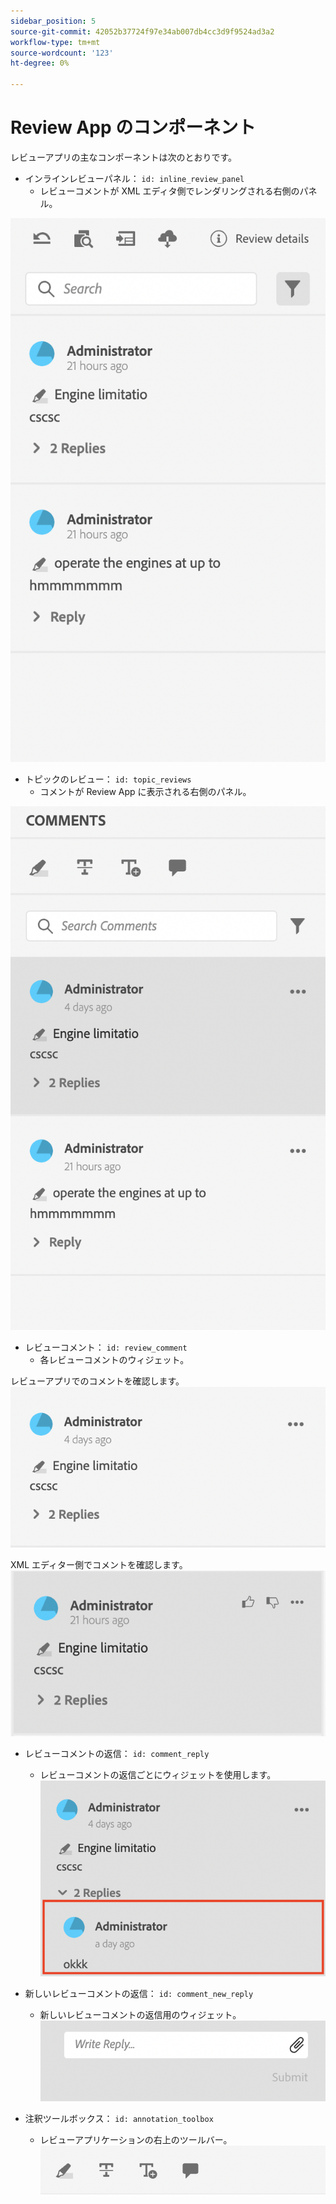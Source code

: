 ```yaml
---
sidebar_position: 5
source-git-commit: 42052b37724f97e34ab007db4cc3d9f9524ad3a2
workflow-type: tm+mt
source-wordcount: '123'
ht-degree: 0%

---
```




# Review App のコンポーネント

レビューアプリの主なコンポーネントは次のとおりです。

- インラインレビューパネル： `id: inline_review_panel`
   - レビューコメントが XML エディタ側でレンダリングされる右側のパネル。

![インラインレビューパネルのスクリーンショット](./imgs/inline_review.png)

- トピックのレビュー： `id: topic_reviews`
   - コメントが Review App に表示される右側のパネル。

![トピックレビューパネルのスクリーンショット](./imgs/topic_reviews.png)

- レビューコメント： `id: review_comment`
   - 各レビューコメントのウィジェット。

レビューアプリでのコメントを確認します。
![レビューコメントのスクリーンショット](./imgs/review_comment.png)

XML エディター側でコメントを確認します。
![レビューコメントのスクリーンショット](./imgs/review_comment_xmleditor.png)

- レビューコメントの返信： `id: comment_reply`
   - レビューコメントの返信ごとにウィジェットを使用します。
     ![レビューコメントの返信のスクリーンショット](./imgs/reply.png)

- 新しいレビューコメントの返信： `id: comment_new_reply`
   - 新しいレビューコメントの返信用のウィジェット。
     ![新しいレビューコメントの返信のスクリーンショット](./imgs/new_reply.png)

- 注釈ツールボックス： `id: annotation_toolbox`
   - レビューアプリケーションの右上のツールバー。
     ![注釈ツールボックスのスクリーンショット](./imgs/annotation_toolbox.png)
